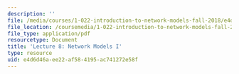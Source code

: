```yaml
---
description: ''
file: /media/courses/1-022-introduction-to-network-models-fall-2018/e4d6d46aee22af584195ac741272e58f_MIT1_022F18_lec8.pdf
file_location: /coursemedia/1-022-introduction-to-network-models-fall-2018/e4d6d46aee22af584195ac741272e58f_MIT1_022F18_lec8.pdf
file_type: application/pdf
resourcetype: Document
title: 'Lecture 8: Network Models I'
type: resource
uid: e4d6d46a-ee22-af58-4195-ac741272e58f
---
```

